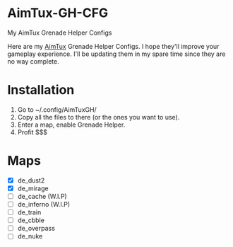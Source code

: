 # AimTux-GH-CFG
My AimTux Grenade Helper Configs

Here are my [AimTux](https://github.com/AimTuxOfficial/AimTux) Grenade Helper Configs. I hope they'll improve your gameplay experience. I'll be updating them in my spare time since they are no way complete. 

# Installation
1. Go to ~/.config/AimTuxGH/
2. Copy all the files to there (or the ones you want to use).
3. Enter a map, enable Grenade Helper.
4. Profit $$$

# Maps
- [x] de_dust2
- [x] de_mirage
- [ ] de_cache (W.I.P)
- [ ] de_inferno (W.I.P)
- [ ] de_train
- [ ] de_cbble
- [ ] de_overpass
- [ ] de_nuke
